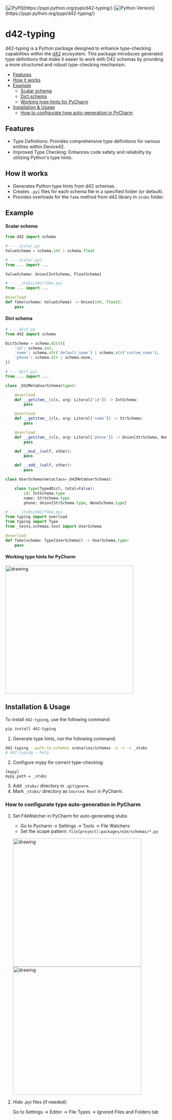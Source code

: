[![PyPI](https://img.shields.io/pypi/v/d42-typing.svg?style=flat-square&color=rgb(24,114,110,0.8))](https://pypi.python.org/pypi/d42-typing/)
[![Python Version](https://img.shields.io/pypi/pyversions/d42-typing.svg?style=flat-square&color=rgb(14,90,166,0.8))](https://pypi.python.org/pypi/d42-typing/)

# d42-typing

d42-typing is a Python package designed to enhance type-checking capabilities within the [d42](https://d42.sh/) ecosystem. 
This package introduces generated type definitions that make it easier to work with D42 schemas by 
providing a more structured and robust type-checking mechanism.

- [Features](#features)
- [How it works](#how-it-works)
- [Example](#example)
  - [Scalar schema](#scalar-schema)
  - [Dict schema](#dict-schema)
  - [Working type hints for PyCharm](#working-type-hints-for-pycharm)
- [Installation & Usage](#installation--usage)
  - [How to configurate type auto-generation in PyCharm](#how-to-configurate-type-auto-generation-in-pycharm)


## Features

- Type Definitions: Provides comprehensive type definitions for various entities within Device42.
- Improved Type Checking: Enhances code safety and reliability by utilizing Python's type hints.

## How it works
- Generates Python type hints from d42 schemas.
- Creates `.pyi` files for each schema file in a specified folder (or default).
- Provides overloads for the `fake` method from d42 library in `stubs` folder.


## Example

#### Scalar schema
```python
from d42 import schema

# --- scalar.py
ValueSchema = schema.int | schema.float

# --- scalar.pyi 
from ... import ...

ValueSchema: Union[IntSchema, FloatSchema]

# --- _stubs/d42/fake.pyi
from ... import ...

@overload
def fake(schema: ValueSchema) -> Union[int, float]:
    pass
```
#### Dict schema
```python
# --- dict.py
from d42 import schema

DictSchema = schema.dict({
    'id': schema.int,
    'name': schema.str('default_name') | schema.str('custom_name'),
    'phone': schema.str | schema.none,
})

# --- dict.pyi
from ... import ...

class _D42MetaUserSchema(type):

    @overload
    def __getitem__(cls, arg: Literal['id']) -> IntSchema:
        pass

    @overload
    def __getitem__(cls, arg: Literal['name']) -> StrSchema:
        pass

    @overload
    def __getitem__(cls, arg: Literal['phone']) -> Union[StrSchema, NoneSchema]:
        pass

    def __mod__(self, other):
        pass

    def __add__(self, other):
        pass

class UserSchema(metaclass=_D42MetaUserSchema):

    class type(TypedDict, total=False):
        id: IntSchema.type
        name: StrSchema.type
        phone: Union[StrSchema.type, NoneSchema.type]

# --- _stubs/d42/fake.pyi
from typing import overload
from typing import Type
from _tests.schemas.test import UserSchema

@overload
def fake(schema: Type[UserSchema]) -> UserSchema.type:
    pass

```

#### Working type hints for PyCharm

<img src="assets/type_hints.png" alt="drawing" width="400"/>

## Installation & Usage

To install `d42-typing`, use the following command:

```sh
pip install d42-typing
```

1. Generate type hints, run the following command:

```sh
d42-typing --path-to-schemas scenarios/schemas -a -v -s _stubs
# d42-typing --help
```

2. Configure mypy for correct type-checking:
```
[mypy]
mypy_path = _stubs
```
3. Add `_stubs/` directory in `.gitignore`.
4. Mark `_stubs/` directory as `Sources Root` in PyCharm.


### How to configurate type auto-generation in PyCharm

1. Set FileWatcher in PyCharm for auto-generating stubs

   - Go to Pycharm → Settings → Tools → File Watchers 
   - Set the scope pattern: `file[project]:packages/e2e/schemas/*.py`

   <img src="assets/file_watcher_1.png" alt="drawing" width="400"/> <img src="assets/file_watcher_2.png" alt="drawing" width="400"/>

2. Hide .pyi files (if needed): 

   Go to Settings → Editor → File Types → Ignored Files and Folders tab